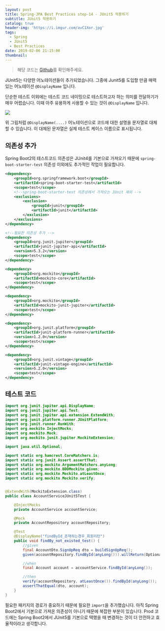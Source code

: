 ```yaml
---
layout: post
title: Spring-JPA Best Practices step-14 - JUnit5 적용하기
subtitle: JUnit5 적용하기
catalog: true
header-img: 'https://i.imgur.com/avC1Xor.jpg'
tags:
  - Spring
  - JUnit5
  - Best Practices
date: 2019-02-06 21:15:00
thumbnail:
---
```



> 해당 코드는 [Github](https://github.com/cheese10yun/spring-jpa-best-practices)를 확인해주세요.


JUnit5는 다양한 어노테이션들이 추가되었습니다. 그중에 Junit5를 도입할 만큼 매력 있는 어노테이션 `@DisplayName` 입니다.

단순한 테스트 이외에는 테스트 코드 네이밍으로 테스트하고자 하는 의미를 전달하기가 매우 어렵습니다. 이때 아주 유용하게 사용할 수 있는 것이 `@DisplayName` 입니다.

![](https://github.com/cheese10yun/spring-jpa-best-practices/raw/master/images/junit5-display-name.png)


위 그림처럼 `@DisplayName(....)`  어노테이션으로 코드에 대한 설명을 문자열로 대체할 수 있습니다. 이 대체된 문자열은 실제 테스트 케이스 이름으로 표시됩니다.

## 의존성 추가
Spring Boot2의 테스트코드 의존성은 JUnit4를 기본으로 가져오기 때문에 `spring-boot-starter-test` 의존성 이외에도 추가적인 작업이 필요합니다.

```xml
<dependency>
    <groupId>org.springframework.boot</groupId>
    <artifactId>spring-boot-starter-test</artifactId>
    <scope>test</scope>
    <!--spring-boot-starter-test 의존성에서 가져오는 JUnit 제외 -->
    <exclusions>
        <exclusion>
            <groupId>junit</groupId>
            <artifactId>junit</artifactId>
        </exclusion>
    </exclusions>
</dependency>

<!--필요한 의존성 추가 -->
<dependency>
    <groupId>org.junit.jupiter</groupId>
    <artifactId>junit-jupiter-api</artifactId>
    <version>5.3.2</version>
    <scope>test</scope>
</dependency>

<dependency>
    <groupId>org.mockito</groupId>
    <artifactId>mockito-core</artifactId>
    <scope>test</scope>
</dependency>

<dependency>
    <groupId>org.mockito</groupId>
    <artifactId>mockito-junit-jupiter</artifactId>
    <scope>test</scope>
</dependency>

<dependency>
    <groupId>org.junit.platform</groupId>
    <artifactId>junit-platform-runner</artifactId>
    <version>1.2.0</version>
    <scope>test</scope>
</dependency>

<dependency>
    <groupId>org.junit.vintage</groupId>
    <artifactId>junit-vintage-engine</artifactId>
    <version>5.2.0</version>
    <scope>test</scope>
</dependency>
```

## 테스트 코드

```java
import org.junit.jupiter.api.DisplayName;
import org.junit.jupiter.api.Test;
import org.junit.jupiter.api.extension.ExtendWith;
import org.junit.platform.runner.JUnitPlatform;
import org.junit.runner.RunWith;
import org.mockito.InjectMocks;
import org.mockito.Mock;
import org.mockito.junit.jupiter.MockitoExtension;

import java.util.Optional;

import static org.hamcrest.CoreMatchers.is;
import static org.junit.Assert.assertThat;
import static org.mockito.ArgumentMatchers.anyLong;
import static org.mockito.BDDMockito.given;
import static org.mockito.Mockito.atLeastOnce;
import static org.mockito.Mockito.verify;


@ExtendWith(MockitoExtension.class)
public class AccountServiceJUnit5Test {

    @InjectMocks
    private AccountService accountService;

    @Mock
    private AccountRepository accountRepository;

    @Test
    @DisplayName("findById_존재하는경우_회원리턴")
    public void findBy_not_existed_test() {
        //given
        final AccountDto.SignUpReq dto = buildSignUpReq();
        given(accountRepository.findById(anyLong())).willReturn(Optional.of(dto.toEntity()));

        //when
        final Account account = accountService.findById(anyLong());

        //then
        verify(accountRepository, atLeastOnce()).findById(anyLong());
        assertThatEqual(dto, account);
    }
}
```
필요한 패키지의 경로가 중요하기 때문에 필요한 `import`을 추가했습니다. 아직 Spring Boot2에서 기본으로 가져온 의존성이 아니기 때문에 복잡한 부분이 있습니다. Prod 코드에는 Spring Boot2에서 JUnit5를 기본으로 택했을 때 변경하는 것이 더 안전하고 효율적이라고 생각합니다. 
